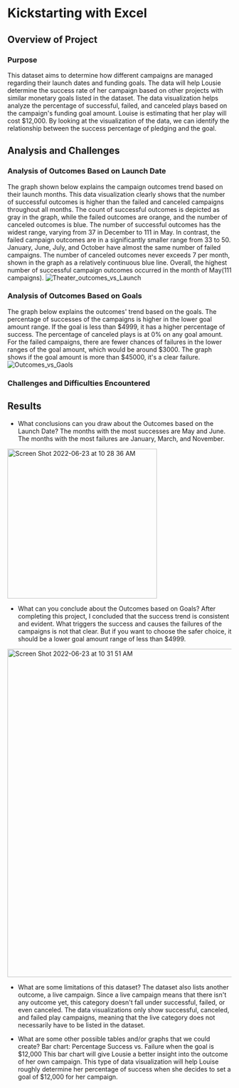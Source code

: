 # Kickstarting with Excel

## Overview of Project

### Purpose
This dataset aims to determine how different campaigns are managed regarding their launch dates and funding goals. The data will help Lousie determine the success rate of her campaign based on other projects with similar monetary goals listed in the dataset. The data visualization helps analyze the percentage of successful, failed, and canceled plays based on the campaign's funding goal amount. Louise is estimating that her play will cost $12,000. By looking at the visualization of the data, we can identify the relationship between the success percentage of pledging and the goal.

## Analysis and Challenges

### Analysis of Outcomes Based on Launch Date
The graph shown below explains the campaign outcomes trend based on their launch months. This data visualization clearly shows that the number of successful outcomes is higher than the failed and canceled campaigns throughout all months. The count of successful outcomes is depicted as gray in the graph, while the failed outcomes are orange, and the number of canceled outcomes is blue. The number of successful outcomes has the widest range, varying from 37 in December to 111 in May. In contrast, the failed campaign outcomes are in a significantly smaller range from 33 to 50. January, June, July, and October have almost the same number of failed campaigns. The number of canceled outcomes never exceeds 7 per month, shown in the graph as a relatively continuous blue line. Overall, the highest number of successful campaign outcomes occurred in the month of May(111 campaigns). 
 ![Theater_outcomes_vs_Launch](https://user-images.githubusercontent.com/107584891/175348372-488634e6-a113-47cb-b25d-65051fb15661.png)



### Analysis of Outcomes Based on Goals
The graph below explains the outcomes' trend based on the goals. The percentage of successes of the campaigns is higher in the lower goal amount range. If the goal is less than $4999, it has a higher percentage of success. The percentage of canceled plays is at 0% on any goal amount. For the failed campaigns, there are fewer chances of failures in the lower ranges of the goal amount, which would be around $3000. The graph shows if the goal amount is more than $45000, it's a clear failure.
![Outcomes_vs_Gaols](https://user-images.githubusercontent.com/107584891/175348559-2d9a05ba-1064-4008-a837-0c837c950e5f.png)



### Challenges and Difficulties Encountered

## Results

- What conclusions can you draw about the Outcomes based on the Launch Date?
 The months with the most successes are May and June. 
 The months with the most failures are January, March, and November. 
 <img width="336" alt="Screen Shot 2022-06-23 at 10 28 36 AM" src="https://user-images.githubusercontent.com/107584891/175348875-40c43dc9-ba1f-49fc-9235-bb4f759b06af.png">

- What can you conclude about the Outcomes based on Goals?
After completing this project, I concluded that the success trend is consistent and evident. What triggers the success and causes the failures of the campaigns is not that clear. But if you want to choose the safer choice, it should be a lower goal amount range of less than $4999.
<img width="736" alt="Screen Shot 2022-06-23 at 10 31 51 AM" src="https://user-images.githubusercontent.com/107584891/175349480-eaa7dea8-2555-427c-acb8-717e6fee66af.png">

- What are some limitations of this dataset?
The dataset also lists another outcome, a live campaign. Since a live campaign means that there isn't any outcome yet, this category doesn't fall under successful, failed, or even canceled. The data visualizations only show successful, canceled, and failed play campaigns, meaning that the live category does not necessarily have to be listed in the dataset. 

- What are some other possible tables and/or graphs that we could create?
Bar chart: Percentage Success vs. Failure when the goal is $12,000
This bar chart will give Lousie a better insight into the outcome of her own campaign. This type of data visualization will help Louise roughly determine her percentage of success when she decides to set a goal of $12,000 for her campaign.

